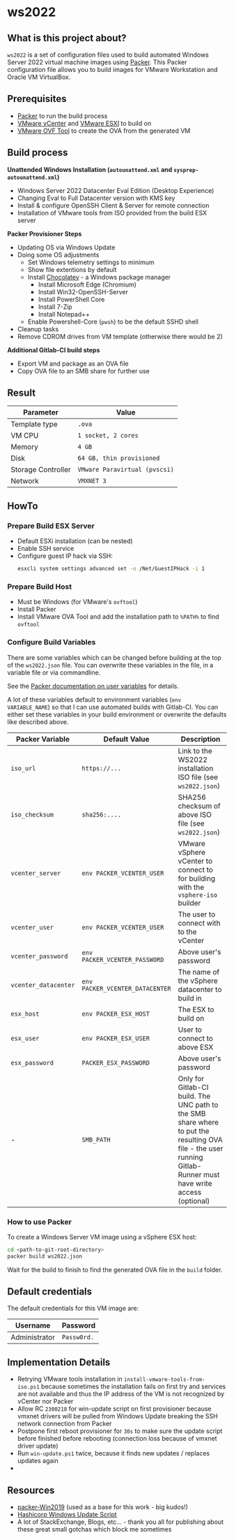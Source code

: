 # ws2022

## What is this project about?

`ws2022` is a set of configuration files used to build automated Windows Server 2022 virtual machine images using [Packer](https://www.packer.io/).
This Packer configuration file allows you to build images for VMware Workstation and Oracle VM VirtualBox.

## Prerequisites

* [Packer](https://www.packer.io/downloads) to run the build process
* [VMware vCenter](https://www.vmware.com/products/vcenter-server.html) and [VMware ESXI](https://www.vmware.com/products/esxi-and-esx.html) to build on
* [VMware OVF Tool](https://www.vmware.com/support/developer/ovf/) to create the OVA from the generated VM

## Build process

**Unattended Windows Installation (`autounattend.xml` and `sysprep-autounattend.xml`)**
  * Windows Server 2022 Datacenter Eval Edition (Desktop Experience)
  * Changing Eval to Full Datacenter version with KMS key
  * Install & configure OpenSSH Client & Server for remote connection
  * Installation of VMware tools from ISO provided from the build ESX server

**Packer Provisioner Steps**
* Updating OS via Windows Update
* Doing some OS adjustments
  * Set Windows telemetry settings to minimum
  * Show file extentions by default
  * Install [Chocolatey](https://chocolatey.org/) - a Windows package manager
    * Install Microsoft Edge (Chromium)
    * Install Win32-OpenSSH-Server
    * Install PowerShell Core
    * Install 7-Zip
    * Install Notepad++
  * Enable Powershell-Core (`pwsh`) to be the default SSHD shell
* Cleanup tasks
* Remove CDROM drives from VM template (otherwise there would be 2)

**Additional Gitlab-CI build steps**
* Export VM and package as an OVA file
* Copy OVA file to an SMB share for further use

## Result

| Parameter          | Value                         |
| ------------------ | ----------------------------- |
| Template type      | `.ova`                        |
| VM CPU             | `1 socket, 2 cores`           |
| Memory             | `4 GB`                        |
| Disk               | `64 GB, thin provisioned`     |
| Storage Controller | `VMware Paravirtual (pvscsi)` |
| Network            | `VMXNET 3`                    |

## HowTo

### Prepare Build ESX Server

* Default ESXi installation (can be nested)
* Enable SSH service
* Configure guest IP hack via SSH: 
  ```sh
  esxcli system settings advanced set -o /Net/GuestIPHack -i 1
  ```

### Prepare Build Host

* Must be Windows (for VMware's `ovftool`)
* Install Packer
* Install VMware OVA Tool and add the installation path to `%PATH%` to find `ovftool`

### Configure Build Variables

There are some variables which can be changed before building at the top of the `ws2022.json` file.
You can overwrite these variables in the file, in a variable file or via commandline.

See the [Packer documentation on user variables](https://www.packer.io/docs/templates/legacy_json_templates/user-variables) for details.

A lot of these variables default to environment variables (`env VARIABLE_NAME`) so that I can use automated builds with Gitlab-CI.
You can either set these variables in your build environment or overwrite the defaults like described above.

| Packer Variable      | Default Value                   | Description                                                                                                                                                    |
| -------------------- | ------------------------------- | -------------------------------------------------------------------------------------------------------------------------------------------------------------- |
| `iso_url`            | `https://...`                   | Link to the WS2022 installation ISO file (see `ws2022.json`)                                                                                                   |
| `iso_checksum`       | `sha256:....`                   | SHA256 checksum of above ISO file (see `ws2022.json`)                                                                                                          |
| `vcenter_server`     | `env PACKER_VCENTER_USER`       | VMware vSphere vCenter to connect to for building with the `vsphere-iso` builder                                                                               |
| `vcenter_user`       | `env PACKER_VCENTER_USER`       | The user to connect with to the vCenter                                                                                                                        |
| `vcenter_password`   | `env PACKER_VCENTER_PASSWORD`   | Above user's password                                                                                                                                          |
| `vcenter_datacenter` | `env PACKER_VCENTER_DATACENTER` | The name of the vSphere datacenter to build in                                                                                                                 |
| `esx_host`           | `env PACKER_ESX_HOST`           | The ESX to build on                                                                                                                                            |
| `esx_user`           | `env PACKER_ESX_USER`           | User to connect to above ESX                                                                                                                                   |
| `esx_password`       | `PACKER_ESX_PASSWORD`           | Above user's password                                                                                                                                          |
| -                    | `SMB_PATH`                      | Only for Gitlab-CI build. The UNC path to the SMB share where to put the resulting OVA file - the user running Gitlab-Runner must have write access (optional) |

### How to use Packer

To create a Windows Server VM image using a vSphere ESX host:

```sh
cd <path-to-git-root-directory>
packer build ws2022.json
```

Wait for the build to finish to find the generated OVA file in the `build` folder.

## Default credentials

The default credentials for this VM image are:

| Username      | Password    |
| ------------- | ----------- |
| Administrator | `Passw0rd.` |

## Implementation Details

- Retrying VMware tools installation in `install-vmware-tools-from-iso.ps1` because sometimes the installation fails on first try and services are not available and thus the IP address of the VM is not recognized by vCenter nor Packer
- Allow RC `2300218` for win-update script on first provisioner because vmxnet drivers will be pulled from Windows Update breaking the SSH network connection from Packer
- Postpone first reboot provisioner for `30s` to make sure the update script before finished before rebooting (connection loss because of vmxnet driver update)
- Run `win-update.ps1` twice, because it finds new updates / replaces updates again
- 

## Resources

- [packer-Win2019](https://github.com/eaksel/packer-Win2019) (used as a base for this work - big kudos!)
- [Hashicorp Windows Update Script](https://github.com/hashicorp/best-practices/blob/master/packer/scripts/windows/install_windows_updates.ps1)
- A lot of StackExchange, Blogs, etc... - thank you all for publishing about these great small gotchas which block me sometimes